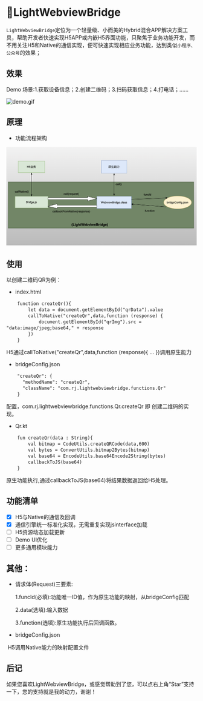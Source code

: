 # 🌁LightWebviewBridge

`LightWebviewBridge`定位为一个轻量级、小而美的Hybrid混合APP解决方案工具，帮助开发者快速实现H5APP或内嵌H5界面功能，只聚焦于业务功能开发，而不用关注H5和Native的通信实现，便可快速实现相应业务功能，达到类似`小程序、公众号`的效果；

## 效果

Demo 场景:1.获取设备信息；2.创建二维码；3.扫码获取信息；4.打电话；......

![demo.gif](./images/demo.gif)

## 原理

* 功能流程架构

![流程图](./images/核心流程图.png)

## 使用

以创建二维码QR为例：

* index.html

```
    function createQr(){
        let data = document.getElementById("qrData").value
        callToNative("createQr",data,function (response) {
            document.getElementById("qrImg").src = "data:image/jpeg;base64," + response
        })
    }
```

H5通过callToNative("createQr",data,function (response){ ... })调用原生能力

* bridgeConfig.json

```
    "createQr": {
      "methodName": "createQr",
      "className": "com.rj.lightwebviewbridge.functions.Qr"
    }
```

配置，com.rj.lightwebviewbridge.functions.Qr.createQr 即 创建二维码的实现。

* Qr.kt

```
    fun createQr(data : String){
        val bitmap = CodeUtils.createQRCode(data,600)
        val bytes = ConvertUtils.bitmap2Bytes(bitmap)
        val base64 = EncodeUtils.base64Encode2String(bytes)
        callbackToJS(base64)
    }
```

原生功能执行,通过callbackToJS(base64)将结果数据返回给H5处理。

## 功能清单

* [x] H5与Native的通信及回调
* [x] 通信引擎统一标准化实现，无需重复实现jsinterface加载
* [ ] H5资源动态加载更新
* [ ] Demo UI优化
* [ ] 更多通用模块能力

## 其他：

* 请求体(Request)三要素:

  1.funcId(必填):功能唯一ID值，作为原生功能的映射，从bridgeConfig匹配

  2.data(选填):输入数据

  3.function(选填):原生功能执行后回调函数。

* bridgeConfig.json

​		H5调用Native能力的映射配置文件

## 后记

如果您喜欢LightWebviewBridge，或感觉帮助到了您，可以点右上角“Star”支持一下，您的支持就是我的动力，谢谢！
